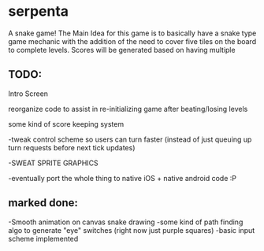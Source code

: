 # serpenta
A snake game!
The Main Idea for this game is to basically have a snake type game mechanic with the addition of the need to cover five tiles on the board to complete levels. Scores will be generated based on having multiple 


## TODO:

Intro Screen

reorganize code to assist in re-initializing game after beating/losing levels

some kind of score keeping system

-tweak control scheme so users can turn faster (instead of just queuing up turn requests before next tick updates)

-SWEAT SPRITE GRAPHICS

-eventually port the whole thing to native iOS + native android code :P



## marked done:

-Smooth animation on canvas snake drawing
-some kind of path finding algo to generate "eye" switches (right now just purple squares)
-basic input scheme implemented